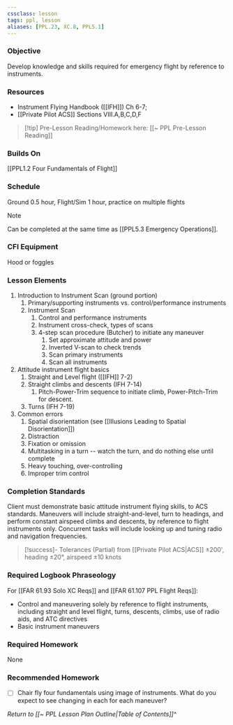 ```yaml
---
cssclass: lesson
tags: ppl, lesson
aliases: [PPL.23, XC.8, PPL5.1]
---
```

### Objective
Develop knowledge and skills required for emergency flight by reference to instruments.

### Resources
- Instrument Flying Handbook ([[IFH]]) Ch 6-7;
- [[Private Pilot ACS]] Sections VIII.A,B,C,D,F

> [!tip] Pre-Lesson Reading/Homework here: [[~ PPL Pre-Lesson Reading]]

### Builds On
[[PPL1.2 Four Fundamentals of Flight]]

### Schedule
Ground 0.5 hour, Flight/Sim 1 hour, practice on multiple flights

> [!note] 
> Can be completed at the same time as [[PPL5.3 Emergency Operations]].

### CFI Equipment
Hood or foggles

### Lesson Elements
1. Introduction to Instrument Scan (ground portion)
	1. Primary/supporting instruments vs. control/performance instruments
	2. Instrument Scan
		1. Control and performance instruments
		2. Instrument cross-check, types of scans
		3. 4-step scan procedure (Butcher) to initiate any maneuver
			1. Set approximate attitude and power
			2. Inverted V-scan to check trends
			3. Scan primary instruments
			4. Scan all instruments
2. Attitude instrument flight basics
	1. Straight and Level flight ([[IFH]] 7-2)
	2. Straight climbs and descents (IFH 7-14)
		1. Pitch-Power-Trim sequence to initiate climb, Power-Pitch-Trim for descent.
	3. Turns (IFH 7-19)
4. Common errors
	1. Spatial disorientation (see [[Illusions Leading to Spatial Disorientation]])
	2. Distraction
	3. Fixation or omission
	4. Multitasking in a turn -- watch the turn, and do nothing else until complete
	5. Heavy touching, over-controlling
	6. Improper trim control

### Completion Standards
Client must demonstrate basic attitude instrument flying skills, to ACS standards. Maneuvers will include straight-and-level, turn to headings, and perform constant airspeed climbs and descents, by reference to flight instruments only.  Concurrent tasks will include looking up and tuning radio and navigation frequencies.

> [!success]- Tolerances (Partial) from [[Private Pilot ACS|ACS]]
> ±200', heading ±20°, airspeed ±10 knots

### Required Logbook Phraseology
For [[FAR 61.93 Solo XC Reqs]] and [[FAR 61.107 PPL Flight Reqs]]:
- Control and maneuvering solely by reference to flight instruments, including straight and level flight, turns, descents, climbs, use of radio aids, and ATC directives
- Basic instrument maneuvers

### Required Homework
 None

### Recommended Homework 
- [ ] Chair fly four fundamentals using image of instruments. What do you expect to see changing in each for each maneuver? 

*Return to [[~ PPL Lesson Plan Outline|Table of Contents]]^*